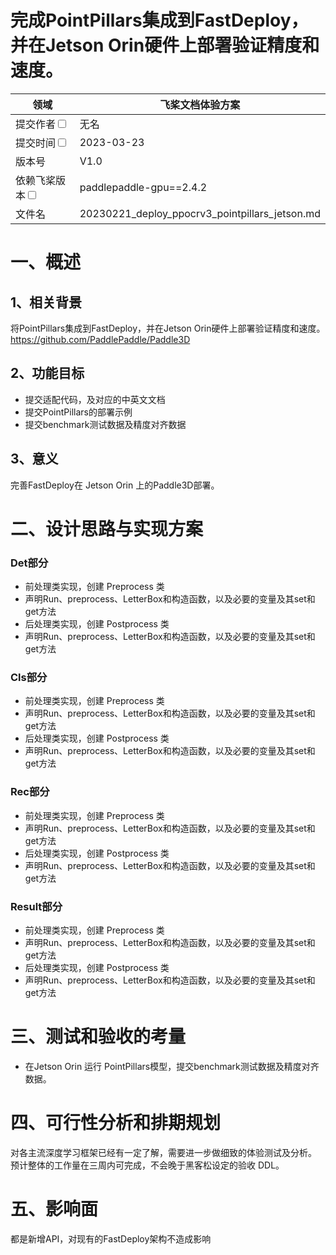 # 完成PointPillars集成到FastDeploy，并在Jetson Orin硬件上部署验证精度和速度。

| 领域                                                       | 飞桨文档体验方案                                  | 
|----------------------------------------------------------|-------------------------------------------|
| 提交作者<input type="checkbox" class="rowselector hidden">   | 无名                            | 
| 提交时间<input type="checkbox" class="rowselector hidden">   | 2023-03-23                                | 
| 版本号                                                      | V1.0                                      | 
| 依赖飞桨版本<input type="checkbox" class="rowselector hidden"> | paddlepaddle-gpu==2.4.2                     | 
| 文件名                                                      | 20230221_deploy_ppocrv3_pointpillars_jetson.md<br> | 


# 一、概述

## 1、相关背景

将PointPillars集成到FastDeploy，并在Jetson Orin硬件上部署验证精度和速度。
https://github.com/PaddlePaddle/Paddle3D


## 2、功能目标

* 提交适配代码，及对应的中英文文档
* 提交PointPillars的部署示例
* 提交benchmark测试数据及精度对齐数据

## 3、意义

完善FastDeploy在 Jetson Orin 上的Paddle3D部署。

# 二、设计思路与实现方案

### Det部分
- 前处理类实现，创建 Preprocess 类
- 声明Run、preprocess、LetterBox和构造函数，以及必要的变量及其set和get方法
- 后处理类实现，创建 Postprocess 类
- 声明Run、preprocess、LetterBox和构造函数，以及必要的变量及其set和get方法

### Cls部分

- 前处理类实现，创建 Preprocess 类
- 声明Run、preprocess、LetterBox和构造函数，以及必要的变量及其set和get方法
- 后处理类实现，创建 Postprocess 类
- 声明Run、preprocess、LetterBox和构造函数，以及必要的变量及其set和get方法

### Rec部分

- 前处理类实现，创建 Preprocess 类
- 声明Run、preprocess、LetterBox和构造函数，以及必要的变量及其set和get方法
- 后处理类实现，创建 Postprocess 类
- 声明Run、preprocess、LetterBox和构造函数，以及必要的变量及其set和get方法

###  Result部分

- 前处理类实现，创建 Preprocess 类
- 声明Run、preprocess、LetterBox和构造函数，以及必要的变量及其set和get方法
- 后处理类实现，创建 Postprocess 类
- 声明Run、preprocess、LetterBox和构造函数，以及必要的变量及其set和get方法

# 三、测试和验收的考量

*  在Jetson Orin 运行 PointPillars模型，提交benchmark测试数据及精度对齐数据。

# 四、可行性分析和排期规划

对各主流深度学习框架已经有一定了解，需要进一步做细致的体验测试及分析。
预计整体的工作量在三周内可完成，不会晚于黑客松设定的验收 DDL。


# 五、影响面

都是新增API，对现有的FastDeploy架构不造成影响
